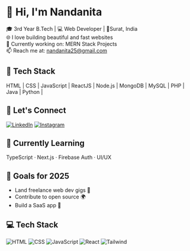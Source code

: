 # 👋 Hi, I'm Nandanita 
🎓 3rd Year B.Tech | 💻 Web Developer | 📍Surat, India  
🌐 I love building beautiful and fast websites  
🔭 Currently working on: MERN Stack Projects  
📫 Reach me at: nandanita25@gmail.com

## 🔧 Tech Stack
HTML | CSS | JavaScript | ReactJS | Node.js | MongoDB | MySQL | PHP | Java | Python |

## 🔗 Let's Connect
[![LinkedIn](https://img.shields.io/badge/LinkedIn-blue?logo=linkedin&logoColor=white)](https://www.linkedin.com/in/nandanita-upadhyay-216ba6301)
[![Instagram](https://img.shields.io/badge/Instagram-pink?logo=instagram&logoColor=white)](https://www.instagram.com/nanzzzita_?utm_source=ig_web_button_share_sheet&igsh=ZDNlZDc0MzIxNw==)

## 🧠 Currently Learning
TypeScript · Next.js · Firebase Auth · UI/UX

## 🎯 Goals for 2025
- Land freelance web dev gigs 💼
- Contribute to open source 🌍
- Build a SaaS app 🚀

## 💻 Tech Stack
![HTML](https://img.shields.io/badge/HTML5-E34F26?style=flat&logo=html5&logoColor=white)
![CSS](https://img.shields.io/badge/CSS3-1572B6?style=flat&logo=css3&logoColor=white)
![JavaScript](https://img.shields.io/badge/JavaScript-F7DF1E?style=flat&logo=javascript&logoColor=black)
![React](https://img.shields.io/badge/React-61DAFB?style=flat&logo=react&logoColor=black)
![Tailwind](https://img.shields.io/badge/TailwindCSS-38B2AC?style=flat&logo=tailwind-css&logoColor=white)

